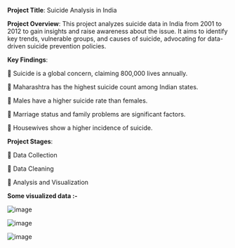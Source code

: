 **Project Title**: Suicide Analysis in India

**Project Overview**:
This project analyzes suicide data in India from 2001 to 2012 to gain insights and raise awareness about the issue. It aims to identify key trends, vulnerable groups, and causes of suicide, advocating for data-driven suicide prevention policies.

**Key Findings**:

🔶 Suicide is a global concern, claiming 800,000 lives annually.

🔷 Maharashtra has the highest suicide count among Indian states.

🔶 Males have a higher suicide rate than females.

🔷 Marriage status and family problems are significant factors.

🔶 Housewives show a higher incidence of suicide.

**Project Stages**:

🔷 Data Collection

🔶 Data Cleaning

🔷 Analysis and Visualization

**Some visualized data :-**

![image](https://github.com/shivamjha2705/DSA/assets/69563640/2a5092b1-187e-4490-8439-2195b3e6d5af)

![image](https://github.com/shivamjha2705/DSA/assets/69563640/e6cfb8ba-316d-4f42-a538-d5afa7906e52)

![image](https://github.com/shivamjha2705/DSA/assets/69563640/e76ccb57-4abb-40c2-94d7-610218467743)
